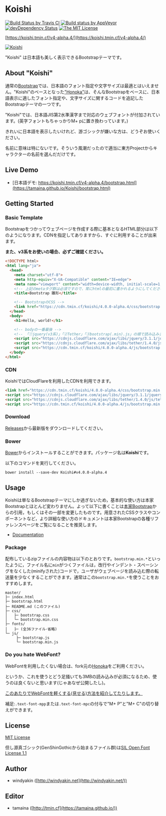 # Koishi

[![Build Status by Travis CI](https://travis-ci.org/tamaina/Koishi.svg?branch=master)](https://travis-ci.org/tamaina/Koishi)
[![Build status by AppVeyor](https://ci.appveyor.com/api/projects/status/b6rn5tseqbc0w3v7/branch/master?svg=true)](https://ci.appveyor.com/project/tamaina/koishi/branch/master)
[![devDependency Status](https://david-dm.org/tamaina/Koishi/v4-dev/dev-status.svg)](https://david-dm.org/tamaina/Koishi/v4-dev?type=dev)
[![The MIT License](https://img.shields.io/badge/license-MIT-blue.svg)](LICENSE)

[https://koishi.tmin.cf/v4-alpha.4/](https://koishi.tmin.cf/v4-alpha.4/)

[![Koishi](docs/assets/img/sample.png)](https://koishi.tmin.cf/v4-alpha.4/)

"Koishi" は日本語も美しく表示できるBootstrapテーマです。

## About "Koishi"

通常の[Bootstrap](http://getbootstrap.com/)では、日本語のフォント指定や文字サイズは最適とはいえません。"Koishi"のベースとなった["Honoka"](honokak.osaka)は、そんなBootstrapをベースに、日本語表示に適したフォント指定や、文字サイズに関するコードを追記したBootstrapテーマの一つです。

"Koishi"では、日本語JIS第2水準漢字まで対応のウェブフォントが付加されています。(英字フォントもちゃっかりM+ pに置き換わっています。)

きれいに日本語を表示したいけれど、游ゴシックが嫌いな方は、どうぞお使いください。

名前に意味は特にないです。そういう風潮だったので適当に東方Projectからキャラクターの名前を選んだだけです。

## Live Demo

 * [日本語デモ: https://koishi.tmin.cf/v4-alpha.4/bootstrap.html](https://tamaina.github.io/Koishi/bootstrap.html) 

## Getting Started


### Basic Template

Bootstrapをつかってウェブページを作成する際に基本となるHTML部分は以下のようになります。CDNを指定してありますから、すぐに利用することが出来ます。

**また、v3系をお使いの場合、必ずご確認ください。**

```html
<!DOCTYPE html>
<html lang="ja">
  <head>
    <meta charset="utf-8">
    <meta http-equiv="X-UA-Compatible" content="IE=edge">
    <meta name="viewport" content="width=device-width, initial-scale=1, shrink-to-fit=no">
    <!-- 上記のmetaタグ群は必須ですので、常にhtmlの最初に書かれるようにしてください。 -->
    <title>Bootstrap 雛形</title>

    <!-- BootstrapのCSS -->
    <link href="https://cdn.tmin.cf/koishi/4.0.0-alpha.4/css/bootstrap.min.css" rel="stylesheet">
  </head>
  <body>
    <h1>Hello, world!</h1>

    <!-- bodyの一番最後 -->
    <!-- 「①jquery(v3系)」「②Tether」「③bootstrap(.min).js」の順で読み込みます。 -->
    <script src="https://cdnjs.cloudflare.com/ajax/libs/jquery/3.1.1/jquery.slim.min.js"></script>
    <script src="https://cdnjs.cloudflare.com/ajax/libs/tether/1.4.0/js/tether.min.js"></script>
    <script src="https://cdn.tmin.cf/koishi/4.0.0-alpha.4/js/bootstrap.min.js"></script>
  </body>
</html>
```

### CDN

KoishiではCloudFlareを利用したCDNを利用できます。

```html
<link href="https://cdn.tmin.cf/koishi/4.0.0-alpha.4/css/bootstrap.min.css" rel="stylesheet">
<script src="https://cdnjs.cloudflare.com/ajax/libs/jquery/3.1.1/jquery.slim.min.js"></script>
<script src="https://cdnjs.cloudflare.com/ajax/libs/tether/1.4.0/js/tether.min.js"></script>
<script src="https://cdn.tmin.cf/koishi/4.0.0-alpha.4/js/bootstrap.min.js"></script>
```

### Download

[Releases](https://github.com/tamaina/Koishi/releases)から最新版をダウンロードしてください。

### Bower

[Bower](http://bower.io/)からインストールすることができます。パッケージ名は**Koishi**です。

以下のコマンドを実行してください。

```
bower install --save-dev Koishi#v4.0.0-alpha.4
```

## Usage

Koishiは単なるBootstrapテーマにしか過ぎないため，基本的な使い方は本家Bootstrapとほとんど変わりません。よって以下に書くことは[本家Bootstrap](http://v4-alpha.getbootstrap.com/getting-started/)からの引用，もしくはその一部を変更したものです。用意されたCSSクラスやコンポーネントなど，より詳細な使い方のドキュメントは本家Bootstrapの各種リファレンスページをご覧になることを推奨します。

* [Documentation](http://v4-alpha.getbootstrap.com/getting-started/introduction/)

### Package

配布しているzipファイルの内容物は以下のとおりです。``bootstrap.min.*``といったように，ファイル名に``min``がつくファイルは，改行やインデント・スペーシングをなくした(minifyされた)コードで，ユーザがウェブページを読み込む際の転送量を少なくすることができます。通常はこの``bootstrap.min.*``を使うことをおすすめします。

```
master/
├─ index.html
├─ bootstrap.html
├─ README.md (このファイル)
├─ css/
│   ├─ bootstrap.css
│   └─ bootstrap.min.css
├─ fonts/
│   ├─ (全36ファイル･省略)
└─ js/
     ├─ bootstrap.js
     └─ bootstrap.min.js
```

### Do you hate WebFont?

WebFontを利用したくない場合は、fork元の[Honoka](http://honokak.osaka)をご利用ください。

というか、これを使うとどう足掻いても3MBの読み込みが必須になるため、使うのは良くないと思います(じゃあなぜ公開したし)。

[このあたりでWebFontを軽くする(見せる)方法を紹介してたりします。](https://tamaina.github.io/The-Japanese-Web-Fonts/#!HowToSet.md)

補足:```.text-font-mpp```または```.text-font-mpc```の付与で"M+ P"と"M+ C"の切り替えができます。

## License

[MIT License](LICENSE)

但し源真ゴシック(GenShinGothicから始まるファイル群)は[SIL Open Font License 1.1](https://ja.osdn.net/projects/opensource/wiki/SIL_Open_Font_License_1.1)

## Author

 * windyakin ([http://windyakin.net](http://windyakin.net/))

## Editor

 * tamaina ([http://tmin.cf](https://tamaina.github.io/))